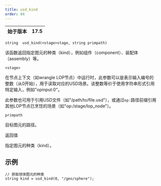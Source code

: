 ```yaml
---
title: usd_kind
order: 84
---
```

| 始于版本 | 17.5 |
| --- | --- |

`string  usd_kind(<stage>stage, string primpath)`

该函数返回指定图元的种类（kind），例如组件（component）、装配体（assembly）等。

`<stage>`

在节点上下文（如wrangle LOP节点）中运行时，此参数可以是表示输入编号的整数（从0开始），用于读取对应的USD场景。该整数等价于使用字符串形式引用特定输入，例如"opinput:0"。

此参数也可用于引用USD文件（如"/path/to/file.usd"），或通过`op:`路径前缀引用其他LOP节点已烹饪的场景（如"op:/stage/lop_node"）。

`primpath`

目标图元的路径。

返回值

指定图元的种类（kind）。

## 示例

```vex
// 获取球体图元的种类
string kind = usd_kind(0, "/geo/sphere");

```
